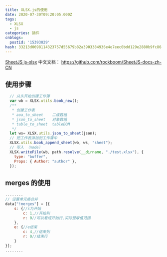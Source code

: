 ```yaml
---
title: XLSX.js的使用
date: 2020-07-30T09:20:05.000Z
tags:
  - XLSX
  - js
categories: 插件
cnblogs:
  postid: '15393029'
hash: 33213d0698114323757d55679b82a3903384936e4e7eec0bdd129e2880b9fc86
---
```


[SheetJS js-xlsx](http://sheetjs.com/) 中文文档： <https://github.com/rockboom/SheetJS-docs-zh-CN>

## 使用步骤

```js
  // 从头开始创建工作簿
  var wb = XLSX.utils.book_new();
  /**
   * 创建工作表
   * aoa_to_sheet    二维数组
   * json_to_sheet   对象数组
   * table_to_sheet  tableDOM
   */
  let ws= XLSX.utils.json_to_sheet(json);
  // 把工作表添加到工作簿中
  XLSX.utils.book_append_sheet(wb, ws, "sheet");
  // 写入 （node）
  XLSX.writeFile(wb, path.resolve(__dirname, "./test.xlsx"), {
    type: "buffer",
    Props: { Author: "author" },
  });

```

## merges 的使用

```js
........
// 设置单元格合并
data["!merges"] = [{
    s: {//s为开始
        c: 1,//开始列
        r: 0//可以看成开始行,实际是取值范围
    },
    e: {//e结束
        c: 4,//结束列
        r: 0//结束行
    }
}];
........
```
